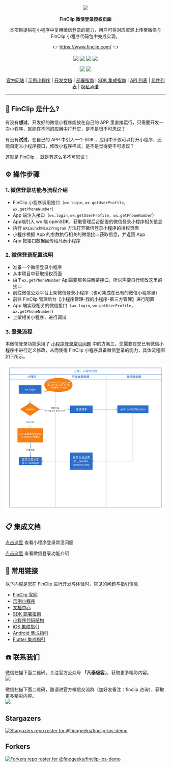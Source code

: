 <p align="center">
    <a href="https://www.finclip.com?from=github">
    <img width="auto" src="https://www.finclip.com/mop/document/images/logo.png">
    </a>
</p>

<p align="center"> 
    <strong>FinClip 微信登录授权页面</strong></br>
<p>
<p align="center"> 
        本项目提供在小程序中复用微信登录的能力，用户可将对应资源上传至微信与 FinClip 小程序代码包中完成实现。
<p>

<p align="center"> 
	👉 <a href="https://www.finclip.com?from=github">https://www.finclip.com/</a> 👈
</p>

<div align="center">

<a href="#"><img src="https://img.shields.io/badge/%E4%B8%93%E5%B1%9E%E5%BC%80%E5%8F%91%E8%80%85-20000%2B-brightgreen"></a>
<a href="#"><img src="https://img.shields.io/badge/%E5%B7%B2%E4%B8%8A%E6%9E%B6%E5%B0%8F%E7%A8%8B%E5%BA%8F-6000%2B-blue"></a>
<a href="#"><img src="https://img.shields.io/badge/%E5%B7%B2%E9%9B%86%E6%88%90%E5%B0%8F%E7%A8%8B%E5%BA%8F%E5%BA%94%E7%94%A8-75%2B-yellow"></a>
<a href="#"><img src="https://img.shields.io/badge/%E5%AE%9E%E9%99%85%E8%A6%86%E7%9B%96%E7%94%A8%E6%88%B7-2500%20%E4%B8%87%2B-orange"></a>

<a href="https://www.zhihu.com/org/finchat"><img src="https://img.shields.io/badge/FinClip--lightgrey?logo=zhihu&style=social"></a>
<a href="https://www.finclip.com/blog/"><img src="https://img.shields.io/badge/FinClip%20Blog--lightgrey?logo=ghost&style=social"></a>



</div>

<p align="center">

<div align="center">

[官方网站](https://www.finclip.com/) | [示例小程序](https://www.finclip.com/#/market) | [开发文档](https://www.finclip.com/mop/document/) | [部署指南](https://www.finclip.com/mop/document/introduce/quickStart/cloud-server-deployment-guide.html) | [SDK 集成指南](https://www.finclip.com/mop/document/introduce/quickStart/intergration-guide.html) | [API 列表](https://www.finclip.com/mop/document/develop/api/overview.html) | [组件列表](https://www.finclip.com/mop/document/develop/component/overview.html) | [隐私承诺](https://www.finclip.com/mop/document/operate/safety.html)

</div>

-----
## 🤔 FinClip 是什么?

有没有**想过**，开发好的微信小程序能放在自己的 APP 里直接运行，只需要开发一次小程序，就能在不同的应用中打开它，是不是很不可思议？

有没有**试过**，在自己的 APP 中引入一个 SDK ，应用中不仅可以打开小程序，还能自定义小程序接口，修改小程序样式，是不是觉得更不可思议？

这就是 FinClip ，就是有这么多不可思议！

## ⚙️ 操作步骤
### 1. 微信登录功能与流程介绍
* FinClip 小程序调用接口（`wx.login`, `wx.getUserProfile`，`wx.getPhoneNumber`）
* App 端注入接口（`wx.login`, `wx.getUserProfile`，`wx.getPhoneNumber`）
* App端引入 wx 端 openSDK，获取管理后台配置的微信登录小程序相关信息
* 执行 `WXLaunchMiniProgram` 方法打开微信登录小程序的授权页面
* 小程序根据 App 的参数执行相关的微信接口获取信息，并返回 App
* App 把接口数据回传给凡泰小程序

### 2. 微信登录配置说明
* 准备一个微信登录小程序
* 从本项目中获取授权页面
* 由于`wx.getPhoneNumber` Api需要服务端解密接口，所以需要自行修改这里的接口
* 前往微信公众平台上架微信登录小程序（也可集成在已有的微信小程序里）
* 前往 FinClip 管理后台【小程序管理-我的小程序-第三方管理】进行配置
* App 端实现相关的微信接口（`wx.login`, `wx.getUserProfile`，`wx.getPhoneNumber`)
* 上架相关小程序，进行调试

### 3. 登录流程
本微信登录功能采用了 [小程序登录常见问题](https://www.finclip.com/mop/document/faq/app/wechat-login-issue.html) 中的方案三，您需要在您已有微信小程序中进行定义修改，从而使得 FinClip 小程序具备微信登录的能力，具体流程图如下所示。

![image.png](https://raw.githubusercontent.com/finogeeks/wechat-auth-page/main/image.png)

## 📋 集成文档
[点击这里](https://www.finclip.com/mop/document/faq/app/wechat-login-issue.html) 查看小程序登录常见问题

[点击这里](https://www.finclip.com/mop/document/introduce/functionDescription/wx-login.html) 查看微信登录功能介绍


## 🔗 常用链接
以下内容是您在 FinClip 进行开发与体验时，常见的问题与指引信息

- [FinClip 官网](https://www.finclip.com/#/home)
- [示例小程序](https://www.finclip.com/#/market)
- [文档中心](https://www.finclip.com/mop/document/)
- [SDK 部署指南](https://www.finclip.com/mop/document/introduce/quickStart/intergration-guide.html)
- [小程序代码结构](https://www.finclip.com/mop/document/develop/guide/structure.html)
- [iOS 集成指引](https://www.finclip.com/mop/document/runtime-sdk/ios/ios-integrate.html)
- [Android 集成指引](https://www.finclip.com/mop/document/runtime-sdk/android/android-integrate.html)
- [Flutter 集成指引](https://www.finclip.com/mop/document/runtime-sdk/flutter/flutter-integrate.html)

## ☎️ 联系我们
微信扫描下面二维码，关注官方公众号 **「凡泰极客」**，获取更多精彩内容。<br>
<img width="150px" src="https://www.finclip.com/mop/document/images/ic_qr.svg">

微信扫描下面二维码，邀请进官方微信交流群（加好友备注：finclip 咨询），获取更多精彩内容。<br>
<img width="150px" src="https://finclip-homeweb-1251849568.cos.ap-guangzhou.myqcloud.com/images/ldy111.jpg">

## Stargazers
[![Stargazers repo roster for @finogeeks/finclip-ios-demo](https://reporoster.com/stars/finogeeks/wechat-auth-page)](https://github.com/finogeeks/wechat-auth-page/stargazers)

## Forkers
[![Forkers repo roster for @finogeeks/finclip-ios-demo](https://reporoster.com/forks/finogeeks/wechat-auth-page)](https://github.com/finogeeks/finclip-ios-demo/network/members)
